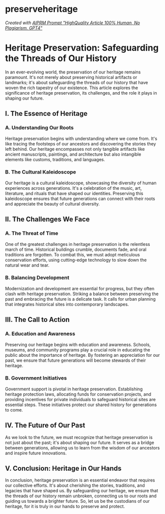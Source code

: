 # preserveheritage
_Created with [AIPRM Prompt "HighQuality Article 100% Human, No Plagiarism. GPT4"](https://www.aiprm.com/prompts/copywriting/marketing/1802093544580841472/)_

# Heritage Preservation: Safeguarding the Threads of Our History

In an ever-evolving world, the preservation of our heritage remains paramount. It's not merely about preserving historical artifacts or landmarks; it's about safeguarding the threads of our history that have woven the rich tapestry of our existence. This article explores the significance of heritage preservation, its challenges, and the role it plays in shaping our future.

## I. The Essence of Heritage

### A. Understanding Our Roots

Heritage preservation begins with understanding where we come from. It's like tracing the footsteps of our ancestors and discovering the stories they left behind. Our heritage encompasses not only tangible artifacts like ancient manuscripts, paintings, and architecture but also intangible elements like customs, traditions, and languages.

### B. The Cultural Kaleidoscope

Our heritage is a cultural kaleidoscope, showcasing the diversity of human experiences across generations. It's a celebration of the music, art, literature, and rituals that have shaped our identities. Preserving this kaleidoscope ensures that future generations can connect with their roots and appreciate the beauty of cultural diversity.

## II. The Challenges We Face

### A. The Threat of Time

One of the greatest challenges in heritage preservation is the relentless march of time. Historical buildings crumble, documents fade, and oral traditions are forgotten. To combat this, we must adopt meticulous conservation efforts, using cutting-edge technology to slow down the natural wear and tear.

### B. Balancing Development

Modernization and development are essential for progress, but they often clash with heritage preservation. Striking a balance between preserving the past and embracing the future is a delicate task. It calls for urban planning that integrates historical sites into contemporary landscapes.

## III. The Call to Action

### A. Education and Awareness

Preserving our heritage begins with education and awareness. Schools, museums, and community programs play a crucial role in educating the public about the importance of heritage. By fostering an appreciation for our past, we ensure that future generations will become stewards of their heritage.

### B. Government Initiatives

Government support is pivotal in heritage preservation. Establishing heritage protection laws, allocating funds for conservation projects, and providing incentives for private individuals to safeguard historical sites are essential steps. These initiatives protect our shared history for generations to come.

## IV. The Future of Our Past

As we look to the future, we must recognize that heritage preservation is not just about the past; it's about shaping our future. It serves as a bridge between generations, allowing us to learn from the wisdom of our ancestors and inspire future innovations. 

## V. Conclusion: Heritage in Our Hands

In conclusion, heritage preservation is an essential endeavor that requires our collective efforts. It's about cherishing the stories, traditions, and legacies that have shaped us. By safeguarding our heritage, we ensure that the threads of our history remain unbroken, connecting us to our roots and guiding us towards a brighter future. So, let us be the custodians of our heritage, for it is truly in our hands to preserve and protect.
